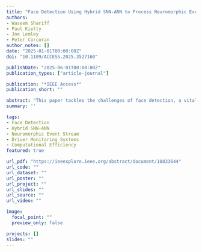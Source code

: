 ```yaml
---
title: "Face Detection Using Hybrid SNN-ANN to Process Neuromorphic Event Stream"
authors:
- Waseem Shariff
- Paul Kielty
- Joe Lemley
- Peter Corcoran
author_notes: []
date: "2025-01-01T00:00:00Z"
doi: "10.1109/ACCESS.2025.3527160"

publishDate: "2025-06-01T00:00:00Z"
publication_types: ["article-journal"]

publication: "*IEEE Access*"
publication_short: ""

abstract: "This paper tackles the challenges of face detection, a vital computer vision task with wide-ranging applications, particularly in driver monitoring systems, where both accuracy and computational efficiency are crucial. Traditional frame-based methods often suffer from high computational complexity and under-sampling issues. In turn this limits their effectiveness in real-time applications and increases the energy budget. To overcome these limitations, this paper explores the benefits of neuromorphic event cameras, which capture asynchronous pixel-level changes, offering lower data processing demands and reduced latency. The paper proposes a hybrid architecture combining Spiking Neural Networks (SNNs) and Artificial Neural Networks (ANNs). This approach leverages the energy efficiency and low latency of SNNs while maintaining the high accuracy of ANNs, resulting in a highly efficient and accurate face detection system. The proposed Spiking-Face approach demonstrates a 57.76% improvement in mean average precision (mAP) over state-of-the-art methods. Additionally, the paper provides a comprehensive analysis of the system’s performance across different temporal resolutions, showing that the system performs robustly and adapts effectively to varying conditions. This hybrid SNN-ANN architecture achieves up to three times higher computational efficiency compared to equivalent traditional ANN methods, significantly reducing computational complexity while maintaining accuracy. These findings underscore the potential of this hybrid architecture for real-time, energy-constrained applications."
summary: ''

tags:
- Face Detection
- Hybrid SNN-ANN
- Neuromorphic Event Stream
- Driver Monitoring Systems
- Computational Efficiency
featured: true

url_pdf: "https://ieeexplore.ieee.org/abstract/document/10833644"
url_code: ""
url_dataset: ""
url_poster: ""
url_project: ""
url_slides: ""
url_source: ""
url_video: ""

image:
  focal_point: ""
  preview_only: false

projects: []
slides: ""
---
```


